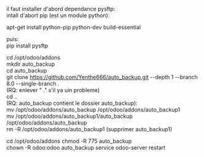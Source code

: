 
il faut installer d'abord dependance pysftp:  
 intall d'abort pip (est un module python):    
   
 apt-get install python-pip python-dev build-essential    
 
 puis:  
 pip install pysftp  


cd /opt/odoo/addons  
mkdir auto_backup  
cd auto_backup  
git clone https://github.com/Yenthe666/auto_backup.git --depth 1 --branch 8.0 --single-branch .  
(RQ: enlever " ." s'il ya uin probleme)  
cd ..  
(RQ: auto_backup contient le dossier auto_backup):  
mv /opt/odoo/addons/auto_backup /opt/odoo/addons/auto_backup1  
mv /opt/odoo/addons/auto_backup1/auto_backup /opt/odoo/addons/auto_backup  
rm -R /opt/odoo/addons/auto_backup1  (supprimer auto_backup1)

cd /opt/odoo/addons 
chmod -R 775 auto_backup  
chown -R odoo:odoo auto_backup 
service odoo-server restart  

 



